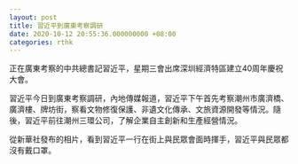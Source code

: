 ```yaml
---
layout: post
title: 習近平到廣東考察調研
date: 2020-10-12 20:55:36.000000000 +08:00
categories: rthk
---
```


正在廣東考察的中共總書記習近平，星期三會出席深圳經濟特區建立40周年慶祝大會。

習近平今日到廣東考察調研，內地傳媒報道，習近平下午首先考察潮州市廣濟橋、廣濟樓、牌坊街，察看文物修復保護、非遺文化傳承、文旅資源開發等情況。隨後，習近平前往潮州三環公司，了解企業自主創新和生產經營情況。

從新華社發布的相片，看到習近平一行在街上與民眾會面時揮手，習近平與民眾都沒有戴口罩。
